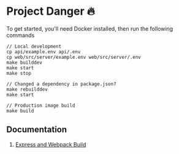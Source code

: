 # Project Danger 🔥

To get started, you'll need Docker installed, then run the following commands

```
// Local development
cp api/example.env api/.env
cp web/src/server/example.env web/src/server/.env
make builddev
make start
make stop

// Changed a dependency in package.json?
make rebuilddev
make start

// Production image build
make build
```

## Documentation

1. [Express and Webpack Build](docs/WEB.md)

